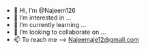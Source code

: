 - 👋 Hi, I’m @Najeem126
- 👀 I’m interested in ...
- 🌱 I’m currently learning ...
- 💞️ I’m looking to collaborate on ...
- 📫 To reach me --> Najeemaje12@gmail.com 

<!---
Najeem126/Najeem126 is a ✨ special ✨ repository because its `README.md` (this file) appears on your GitHub profile.
You can click the Preview link to take a look at your changes.
--->
